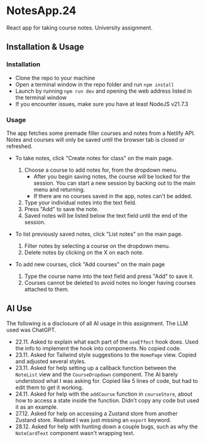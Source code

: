 # NotesApp.24
React app for taking course notes. University assignment.

## Installation & Usage

### Installation

- Clone the repo to your machine
- Open a terminal window in the repo folder and run `npm install`
- Launch by running `npm run dev` and opening the web address listed in the terminal window
- If you encounter issues, make sure you have at least NodeJS v21.7.3

### Usage

The app fetches some premade filler courses and notes from a Netlify API. Notes and courses will only be saved until the browser tab is closed or refreshed.

- To take notes, click "Create notes for class" on the main page.
  1. Choose a course to add notes for, from the dropdown menu.
     - After you begin saving notes, the course will be locked for the session. You can start a new session by backing out to the main menu and returning.
     - If there are no courses saved in the app, notes can't be added.
  2. Type your individual notes into the text field.
  3. Press "Add" to save the note.
  4. Saved notes will be listed below the text field until the end of the session.

- To list previously saved notes, click "List notes" on the main page.
  1. Filter notes by selecting a course on the dropdown menu.
  2. Delete notes by clicking on the X on each note.

- To add new courses, click "Add courses" on the main page
  1. Type the course name into the text field and press "Add" to save it.
  2. Courses cannot be deleted to avoid notes no longer having courses attached to them.


## AI Use
The following is a disclosure of all AI usage in this assignment. The LLM used was ChatGPT.

- 22.11. Asked to explain what each part of the `useEffect` hook does. Used the info to implement the hook into components. No copied code.
- 23.11. Asked for Tailwind style suggestions to the `HomePage` view. Copied and adjusted several styles.
- 23.11. Asked for help setting up a callback function between the `NoteList` view and the `CourseDropdown` component. The AI barely understood what I was asking for. Copied like 5 lines of code, but had to edit them to get it working.
- 24.11. Asked for help with the `addCourse` function in `courseStore`, about how to access a state inside the function. Didn't copy any code but used it as an example.
- 27.12. Asked for help on accessing a Zustand store from another Zustand store. Realised I was just missing an `export` keyword.
- 28.12. Asked for help with hunting down a couple bugs, such as why the `NoteCardText` component wasn't wrapping text.